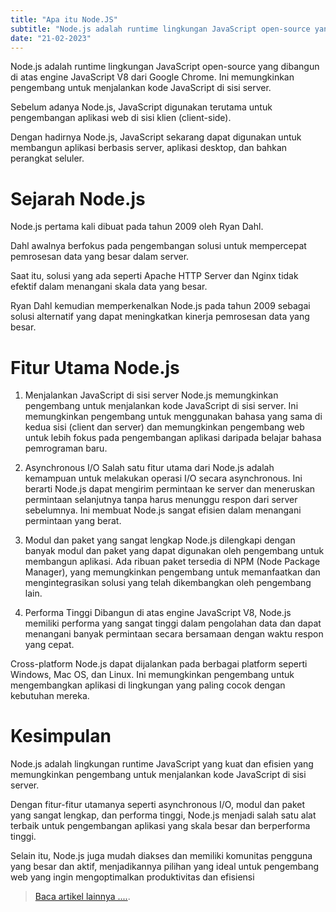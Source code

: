 ```yaml
---
title: "Apa itu Node.JS"
subtitle: "Node.js adalah runtime lingkungan JavaScript open-source yang dibangun di atas engine JavaScript V8 dari Google Chrome."
date: "21-02-2023"
---
```


Node.js adalah runtime lingkungan JavaScript open-source yang dibangun di atas engine JavaScript V8 dari Google Chrome. Ini memungkinkan pengembang untuk menjalankan kode JavaScript di sisi server. 


Sebelum adanya Node.js, JavaScript digunakan terutama untuk pengembangan aplikasi web di sisi klien (client-side). 


Dengan hadirnya Node.js, JavaScript sekarang dapat digunakan untuk membangun aplikasi berbasis server, aplikasi desktop, dan bahkan perangkat seluler.



# Sejarah Node.js

Node.js pertama kali dibuat pada tahun 2009 oleh Ryan Dahl. 

Dahl awalnya berfokus pada pengembangan solusi untuk mempercepat pemrosesan data yang besar dalam server. 


Saat itu, solusi yang ada seperti Apache HTTP Server dan Nginx tidak efektif dalam menangani skala data yang besar. 


Ryan Dahl kemudian memperkenalkan Node.js pada tahun 2009 sebagai solusi alternatif yang dapat meningkatkan kinerja pemrosesan data yang besar.


# Fitur Utama Node.js

1. Menjalankan JavaScript di sisi server
Node.js memungkinkan pengembang untuk menjalankan kode JavaScript di sisi server. Ini memungkinkan pengembang untuk menggunakan bahasa yang sama di kedua sisi (client dan server) dan memungkinkan pengembang web untuk lebih fokus pada pengembangan aplikasi daripada belajar bahasa pemrograman baru.

2. Asynchronous I/O
Salah satu fitur utama dari Node.js adalah kemampuan untuk melakukan operasi I/O secara asynchronous. Ini berarti Node.js dapat mengirim permintaan ke server dan meneruskan permintaan selanjutnya tanpa harus menunggu respon dari server sebelumnya. Ini membuat Node.js sangat efisien dalam menangani permintaan yang berat.

3. Modul dan paket yang sangat lengkap
Node.js dilengkapi dengan banyak modul dan paket yang dapat digunakan oleh pengembang untuk membangun aplikasi. Ada ribuan paket tersedia di NPM (Node Package Manager), yang memungkinkan pengembang untuk memanfaatkan dan mengintegrasikan solusi yang telah dikembangkan oleh pengembang lain.

4. Performa Tinggi
Dibangun di atas engine JavaScript V8, Node.js memiliki performa yang sangat tinggi dalam pengolahan data dan dapat menangani banyak permintaan secara bersamaan dengan waktu respon yang cepat.

Cross-platform
Node.js dapat dijalankan pada berbagai platform seperti Windows, Mac OS, dan Linux. Ini memungkinkan pengembang untuk mengembangkan aplikasi di lingkungan yang paling cocok dengan kebutuhan mereka.
 


# Kesimpulan

Node.js adalah lingkungan runtime JavaScript yang kuat dan efisien yang memungkinkan pengembang untuk menjalankan kode JavaScript di sisi server. 


Dengan fitur-fitur utamanya seperti asynchronous I/O, modul dan paket yang sangat lengkap, dan performa tinggi, Node.js menjadi salah satu alat terbaik untuk pengembangan aplikasi yang skala besar dan berperforma tinggi. 


Selain itu, Node.js juga mudah diakses dan memiliki komunitas pengguna yang besar dan aktif, menjadikannya pilihan yang ideal untuk pengembang web yang ingin mengoptimalkan produktivitas dan efisiensi

> [Baca artikel lainnya ....](/).